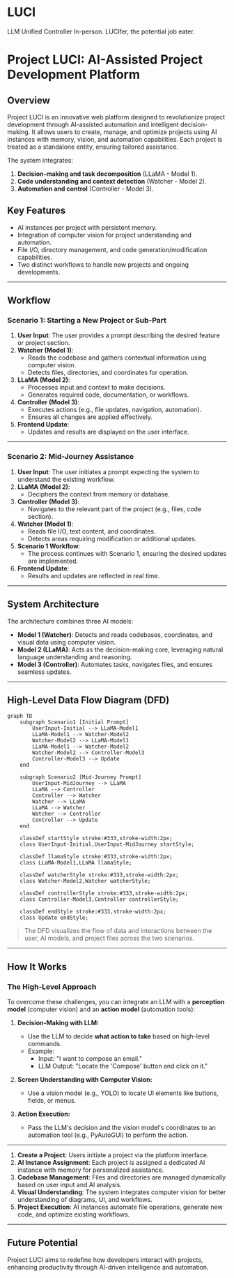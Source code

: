 # LUCI
LLM Unified Controller In-person. LUCIfer, the potential job eater.


# **Project LUCI: AI-Assisted Project Development Platform**

## **Overview**
Project LUCI is an innovative web platform designed to revolutionize project development through AI-assisted automation and intelligent decision-making. It allows users to create, manage, and optimize projects using AI instances with memory, vision, and automation capabilities. Each project is treated as a standalone entity, ensuring tailored assistance.

The system integrates:
1. **Decision-making and task decomposition** (LLaMA - Model 1).
2. **Code understanding and context detection** (Watcher - Model 2).
3. **Automation and control** (Controller - Model 3).

## **Key Features**
- AI instances per project with persistent memory.
- Integration of computer vision for project understanding and automation.
- File I/O, directory management, and code generation/modification capabilities.
- Two distinct workflows to handle new projects and ongoing developments.

---

## **Workflow**

### **Scenario 1: Starting a New Project or Sub-Part**
1. **User Input**: The user provides a prompt describing the desired feature or project section.
2. **Watcher (Model 1)**:
   - Reads the codebase and gathers contextual information using computer vision.
   - Detects files, directories, and coordinates for operation.
3. **LLaMA (Model 2)**:
   - Processes input and context to make decisions.
   - Generates required code, documentation, or workflows.
4. **Controller (Model 3)**:
   - Executes actions (e.g., file updates, navigation, automation).
   - Ensures all changes are applied effectively.
5. **Frontend Update**:
   - Updates and results are displayed on the user interface.

---

### **Scenario 2: Mid-Journey Assistance**
1. **User Input**: The user initiates a prompt expecting the system to understand the existing workflow.
2. **LLaMA (Model 2)**:
   - Deciphers the context from memory or database.
3. **Controller (Model 3)**:
   - Navigates to the relevant part of the project (e.g., files, code section).
4. **Watcher (Model 1)**:
   - Reads file I/O, text content, and coordinates.
   - Detects areas requiring modification or additional updates.
5. **Scenario 1 Workflow**:
   - The process continues with Scenario 1, ensuring the desired updates are implemented.
6. **Frontend Update**:
   - Results and updates are reflected in real time.

---

## **System Architecture**
The architecture combines three AI models:
- **Model 1 (Watcher)**: Detects and reads codebases, coordinates, and visual data using computer vision.
- **Model 2 (LLaMA)**: Acts as the decision-making core, leveraging natural language understanding and reasoning.
- **Model 3 (Controller)**: Automates tasks, navigates files, and ensures seamless updates.

---

## **High-Level Data Flow Diagram (DFD)**

```mermaid
graph TD
    subgraph Scenario1 [Initial Prompt]
        UserInput-Initial --> LLaMA-Model1
        LLaMA-Model1 --> Watcher-Model2
        Watcher-Model2 --> LLaMA-Model1
        LLaMA-Model1 --> Watcher-Model2
        Watcher-Model2 --> Controller-Model3
        Controller-Model3 --> Update
    end

    subgraph Scenario2 [Mid-Journey Prompt]
        UserInput-MidJourney --> LLaMA
        LLaMA --> Controller
        Controller --> Watcher
        Watcher --> LLaMA
        LLaMA --> Watcher
        Watcher --> Controller
        Controller --> Update
    end

    classDef startStyle stroke:#333,stroke-width:2px;
    class UserInput-Initial,UserInput-MidJourney startStyle;

    classDef llamaStyle stroke:#333,stroke-width:2px;
    class LLaMA-Model1,LLaMA llamaStyle;

    classDef watcherStyle stroke:#333,stroke-width:2px;
    class Watcher-Model2,Watcher watcherStyle;

    classDef controllerStyle stroke:#333,stroke-width:2px;
    class Controller-Model3,Controller controllerStyle;

    classDef endStyle stroke:#333,stroke-width:2px;
    class Update endStyle;
```

> The DFD visualizes the flow of data and interactions between the user, AI models, and project files across the two scenarios.

---

## **How It Works**

### **The High-Level Approach**
To overcome these challenges, you can integrate an LLM with a **perception model** (computer vision) and an **action model** (automation tools):

1. **Decision-Making with LLM:**  
   - Use the LLM to decide **what action to take** based on high-level commands.
   - Example: 
     - Input: "I want to compose an email."
     - LLM Output: "Locate the 'Compose' button and click on it."

2. **Screen Understanding with Computer Vision:**  
   - Use a vision model (e.g., YOLO) to locate UI elements like buttons, fields, or menus.

3. **Action Execution:**  
   - Pass the LLM's decision and the vision model's coordinates to an automation tool (e.g., PyAutoGUI) to perform the action.

---

1. **Create a Project**: Users initiate a project via the platform interface.
2. **AI Instance Assignment**: Each project is assigned a dedicated AI instance with memory for personalized assistance.
3. **Codebase Management**: Files and directories are managed dynamically based on user input and AI analysis.
4. **Visual Understanding**: The system integrates computer vision for better understanding of diagrams, UI, and workflows.
5. **Project Execution**: AI instances automate file operations, generate new code, and optimize existing workflows.

---

## **Future Potential**
Project LUCI aims to redefine how developers interact with projects, enhancing productivity through AI-driven intelligence and automation.
